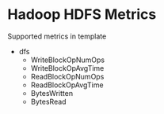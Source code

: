 # Hadoop HDFS Metrics
Supported metrics in template

* dfs
    * WriteBlockOpNumOps
    * WriteBlockOpAvgTime
    * ReadBlockOpNumOps
    * ReadBlockOpAvgTime
    * BytesWritten
    * BytesRead

